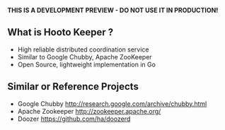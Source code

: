 
**THIS IS A DEVELOPMENT PREVIEW - DO NOT USE IT IN PRODUCTION!**

## What is Hooto Keeper ?
 * High reliable distributed coordination service
 * Similar to Google Chubby, Apache ZooKeeper
 * Open Source, lightweight implementation in Go

## Similar or Reference Projects
 * Google Chubby <http://research.google.com/archive/chubby.html>
 * Apache Zookeeper <http://zookeeper.apache.org/>
 * Doozer <https://github.com/ha/doozerd>

